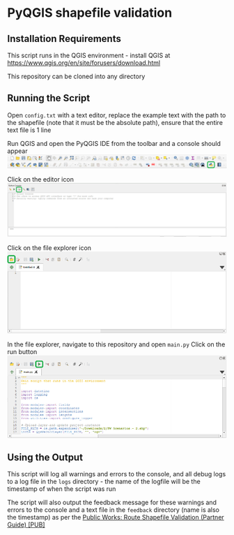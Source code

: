 # PyQGIS shapefile validation

## Installation Requirements

This script runs in the QGIS environment - install QGIS at https://www.qgis.org/en/site/forusers/download.html

This repository can be cloned into any directory

## Running the Script

Open `config.txt` with a text editor, replace the example text with the path to the shapefile (note that it must be the absolute path), ensure that the entire text file is 1 line

Run QGIS and open the PyQGIS IDE from the toolbar and a console should appear
![python icon](images/python_icon.png)

Click on the editor icon
![editor icon](images/editor_icon.png)

Click on the file explorer icon
![file explorer icon](images/file_explorer_icon.png)

In the file explorer, navigate to this repository and open `main.py`
Click on the run button
![run icon](images/run_icon.png)

## Using the Output

This script will log all warnings and errors to the console, and all debug logs to a log file in the `logs` directory - the name of the logfile will be the timestamp of when the script was run

The script will also output the feedback message for these warnings and errors to the console and a text file in the `feedback` directory (name is also the timestamp) as per the [Public Works: Route Shapefile Validation (Partner Guide) \[PUB\]
](https://docs.google.com/document/d/1PRAwFHVcfzmP5Um6crQzm4FY151ZIkIZxw5yzwEOYb4/edit#heading=h.9qa6yfvbd55k)
